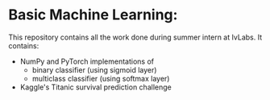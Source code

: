 # Basic Machine Learning: 
This repository contains all the work done during summer intern at IvLabs. 
It contains:
- NumPy and PyTorch implementations of 
    - binary classifier (using sigmoid layer)
    - multiclass classifier (using softmax layer) 
- Kaggle's Titanic survival prediction challenge 
